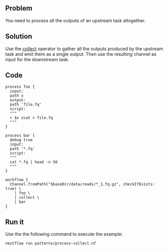 ## Problem 

You need to process all the outputs of an upstream task altogether. 

## Solution

Use the [collect](https://www.nextflow.io/docs/latest/operator.html#collect) operator to gather 
all the outputs produced by the upstream task and emit them as a single output. 
Then use the resulting channel as input for the downstream task.

## Code 

```nextflow
process foo {
  input:
  path x
  output:
  path 'file.fq'
  script:
  """
  < $x zcat > file.fq
  """
}

process bar {
  debug true   
  input:
  path '*.fq'
  script:
  """
  cat *.fq | head -n 50
  """
}

workflow {
  Channel.fromPath("$baseDir/data/reads/*_1.fq.gz", checkIfExists: true) \
    | foo \
    | collect \
    | bar
}
```

## Run it

Use the the following command to execute the example:

```bash
nextflow run patterns/process-collect.nf
```

